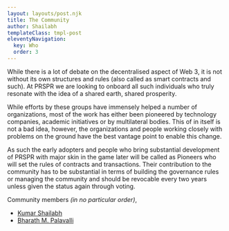 ```yaml
---
layout: layouts/post.njk
title: The Community 
author: Shailabh
templateClass: tmpl-post
eleventyNavigation:
  key: Who
  order: 3
---
```

While there is a lot of debate on the decentralised aspect of Web 3, it is not without its own structures and rules (also called as smart contracts and such). At PRSPR we are looking to onboard all such individuals who truly resonate with the idea of a shared earth, shared prosperity. 

While efforts by these groups have immensely helped a number of organizations, most of the work has either been pioneered by technology companies, academic initiatives or by multilateral bodies. This of in itself is not a bad idea, however, the organizations and people working closely with problems on the ground have the best vantage point to enable this change.

As such the early adopters and people who bring substantial development of PRSPR with major skin in the game later will be called as Pioneers who will set the rules of contracts and transactions. Their contribution to the community has to be substantial in terms of building the governance rules or managing the community and should be revocable every two years unless given the status again through voting.



<section>
 Community members <i>(in no particular order)</i>,
 <ul>
  <li><a href="https://www.ashoka.org/en/fellow/shailabh-kumar">Kumar Shailabh</a></li>
  <li><a href="https://bit.ly/bmpashoka">Bharath M. Palavalli</a></li>
 </ul>
</section>

